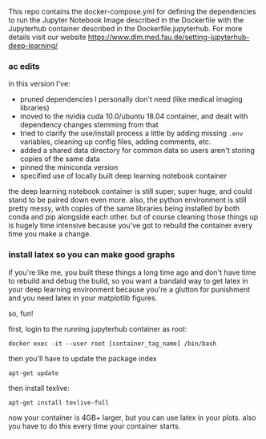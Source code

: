 This repo contains the docker-compose.yml for defining the dependencies to run the Jupyter Notebook Image described in the Dockerfile
with the Jupyterhub container described in the Dockerfile.jupyterhub.
For more details visit our website https://www.dlm.med.fau.de/setting-jupyterhub-deep-learning/


### ac edits

in this version I've:
* pruned dependencies I personally don't need (like medical imaging libraries)
* moved to the nvidia cuda 10.0/ubuntu 18.04 container, and dealt with dependency changes stemming from that
* tried to clarify the use/install process a little by adding missing `.env` variables, cleaning up config files, adding comments, etc.
* added a shared data directory for common data so users aren't storing copies of the same data
* pinned the miniconda version
* specified use of locally built deep learning notebook container

the deep learning notebook container is still super, super huge, and could stand to be paired down even more. also, the python environment is still pretty messy, with copies of the same libraries being installed by both conda and pip alongside each other. but of course cleaning those things up is hugely time intensive because you've got to rebuild the container every time you make a change.

### install latex so you can make good graphs

if you're like me, you built these things a long time ago and don't have time to rebuild and debug the build, so you want a bandaid way to get latex in your deep learning environment because you're a glutton for punishment and you need latex in your matplotlib figures.

so, fun!

first, login to the running jupyterhub container as root:

```
docker exec -it --user root [container_tag_name] /bin/bash
```

then you'll have to update the package index 

```
apt-get update
```

then install texlive:

```
apt-get install texlive-full
```

now your container is 4GB+ larger, but you can use latex in your plots. also you have to do this every time your container starts.
